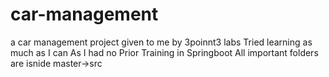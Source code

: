 # car-management
a car management project given to me by 3poinnt3 labs
Tried learning as much as I can
As I had no Prior Training in Springboot
All important folders are isnide master->src

